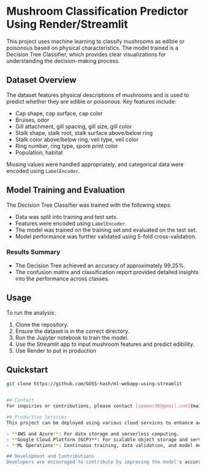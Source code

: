 # Mushroom Classification Predictor Using Render/Streamlit

This project uses machine learning to classify mushrooms as edible or poisonous based on physical characteristics. The model trained is a Decision Tree Classifier, which provides clear visualizations for understanding the decision-making process.

## Dataset Overview

The dataset features physical descriptions of mushrooms and is used to predict whether they are edible or poisonous. Key features include:
- Cap shape, cap surface, cap color
- Bruises, odor
- Gill attachment, gill spacing, gill size, gill color
- Stalk shape, stalk root, stalk surface above/below ring
- Stalk color above/below ring, veil type, veil color
- Ring number, ring type, spore print color
- Population, habitat

Missing values were handled appropriately, and categorical data were encoded using `LabelEncoder`.

## Model Training and Evaluation

The Decision Tree Classifier was trained with the following steps:
- Data was split into training and test sets.
- Features were encoded using `LabelEncoder`.
- The model was trained on the training set and evaluated on the test set.
- Model performance was further validated using 5-fold cross-validation.

### Results Summary
- The Decision Tree achieved an accuracy of approximately 99.25%.
- The confusion matrix and classification report provided detailed insights into the performance across classes.

## Usage

To run the analysis:
1. Clone the repository.
2. Ensure the dataset is in the correct directory.
3. Run the Jupyter notebook to train the model.
4. Use the Streamlit app to input mushroom features and predict edibility.
5. Use Render to put in production

## Quickstart

```bash
git clone https://github.com/GOSS-hash/ml-webapp-using-streamlit


## Contact
For inquiries or contributions, please contact [spomar36@gmail.com](mailto:spomar36@gmail.com).

## Production Services
This project can be deployed using various cloud services to enhance accessibility and maintainability:

- **AWS and Azure**: For data storage and serverless computing.
- **Google Cloud Platform (GCP)**: For scalable object storage and serverless function execution.
- **ML Operations**: Continuous training, data validation, and model monitoring to ensure the model's reliability over time.

## Development and Contributions
Developers are encouraged to contribute by improving the model's accuracy, optimizing the Streamlit app, or enhancing the data preprocessing steps. For contribution guidelines, please refer to the repository's `CONTRIBUTING.md`.


